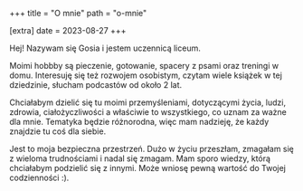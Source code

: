 +++
title = "O mnie"
path = "o-mnie"

[extra]
date = 2023-08-27
+++

Hej! Nazywam się Gosia i jestem uczennicą liceum.

 Moimi hobbby są pieczenie, gotowanie,
spacery z psami oraz treningi w domu. Interesuję się też rozwojem osobistym, czytam wiele książek 
w tej dziedzinie, słucham podcastów od około 2 lat. 


Chciałabym dzielić się tu moimi przemyśleniami,
dotyczącymi życia, ludzi, zdrowia, ciałożyczliwości a właściwie to wszystkiego, co uznam za 
ważne dla mnie. Tematyka będzie różnorodna, więc mam nadzieję, że każdy znajdzie tu coś dla siebie.  


Jest to moja bezpieczna przestrzeń. Dużo w życiu przeszłam, zmagałam się z wieloma
trudnościami i nadal się zmagam. Mam sporo wiedzy, którą chciałabym podzielić się z innymi. Może wniosę pewną wartość 
do Twojej codzienności :). 
